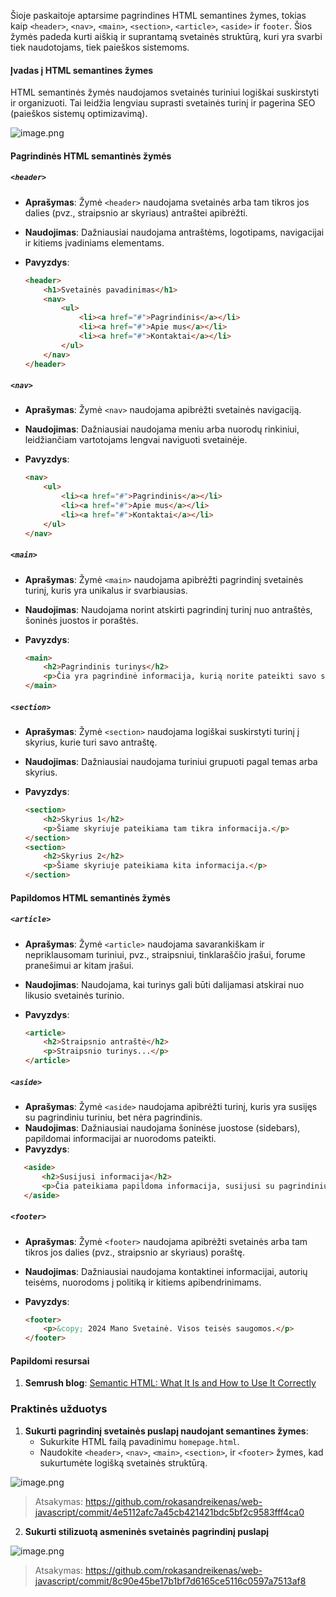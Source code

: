 Šioje paskaitoje aptarsime pagrindines HTML semantines žymes, tokias kaip `<header>`, `<nav>`, `<main>`, `<section>`, `<article>`, `<aside>`  ir `footer`. Šios žymės padeda kurti aiškią ir suprantamą svetainės struktūrą, kuri yra svarbi tiek naudotojams, tiek paieškos sistemoms.

#### Įvadas į HTML semantines žymes

HTML semantinės žymės naudojamos svetainės turiniui logiškai suskirstyti ir organizuoti. Tai leidžia lengviau suprasti svetainės turinį ir pagerina SEO (paieškos sistemų optimizavimą).

![image.png](https://i.postimg.cc/pVDk6VHc/image.png)

#### Pagrindinės HTML semantinės žymės

##### `<header>`

-   **Aprašymas**: Žymė `<header>` naudojama svetainės arba tam tikros jos dalies (pvz., straipsnio ar skyriaus) antraštei apibrėžti.
-   **Naudojimas**: Dažniausiai naudojama antraštėms, logotipams, navigacijai ir kitiems įvadiniams elementams.
-   **Pavyzdys**:
    
    ```html
    <header>
        <h1>Svetainės pavadinimas</h1>
        <nav>
            <ul>
                <li><a href="#">Pagrindinis</a></li>
                <li><a href="#">Apie mus</a></li>
                <li><a href="#">Kontaktai</a></li>
            </ul>
        </nav>
    </header>
    ```
    

##### `<nav>`

-   **Aprašymas**: Žymė `<nav>` naudojama apibrėžti svetainės navigaciją.
-   **Naudojimas**: Dažniausiai naudojama meniu arba nuorodų rinkiniui, leidžiančiam vartotojams lengvai naviguoti svetainėje.
-   **Pavyzdys**:
    
    ```html
    <nav>
        <ul>
            <li><a href="#">Pagrindinis</a></li>
            <li><a href="#">Apie mus</a></li>
            <li><a href="#">Kontaktai</a></li>
        </ul>
    </nav>
    ```
    

##### `<main>`

-   **Aprašymas**: Žymė `<main>` naudojama apibrėžti pagrindinį svetainės turinį, kuris yra unikalus ir svarbiausias.
-   **Naudojimas**: Naudojama norint atskirti pagrindinį turinį nuo antraštės, šoninės juostos ir poraštės.
-   **Pavyzdys**:
    
    ```html
    <main>
        <h2>Pagrindinis turinys</h2>
        <p>Čia yra pagrindinė informacija, kurią norite pateikti savo svetainės lankytojams.</p>
    </main>
    ``` 
    

##### `<section>`

-   **Aprašymas**: Žymė `<section>` naudojama logiškai suskirstyti turinį į skyrius, kurie turi savo antraštę.
-   **Naudojimas**: Dažniausiai naudojama turiniui grupuoti pagal temas arba skyrius.
-   **Pavyzdys**:
    
    ```html
    <section>
        <h2>Skyrius 1</h2>
        <p>Šiame skyriuje pateikiama tam tikra informacija.</p>
    </section>
    <section>
        <h2>Skyrius 2</h2>
        <p>Šiame skyriuje pateikiama kita informacija.</p>
    </section>
    ``` 
    

#### Papildomos HTML semantinės žymės

##### `<article>`

-   **Aprašymas**: Žymė `<article>` naudojama savarankiškam ir nepriklausomam turiniui, pvz., straipsniui, tinklaraščio įrašui, forume pranešimui ar kitam įrašui.
-   **Naudojimas**: Naudojama, kai turinys gali būti dalijamasi atskirai nuo likusio svetainės turinio.
-   **Pavyzdys**:
       
    ```html
    <article>
        <h2>Straipsnio antraštė</h2>
        <p>Straipsnio turinys...</p>
    </article>
    ``` 
    

##### `<aside>`

-   **Aprašymas**: Žymė `<aside>` naudojama apibrėžti turinį, kuris yra susijęs su pagrindiniu turiniu, bet nėra pagrindinis.
-   **Naudojimas**: Dažniausiai naudojama šoninėse juostose (sidebars), papildomai informacijai ar nuorodoms pateikti.
-   **Pavyzdys**:
    
 ```html    
	<aside>
        <h2>Susijusi informacija</h2>
        <p>Čia pateikiama papildoma informacija, susijusi su pagrindiniu turiniu.</p>
    </aside>
```    

##### `<footer>`

-   **Aprašymas**: Žymė `<footer>` naudojama apibrėžti svetainės arba tam tikros jos dalies (pvz., straipsnio ar skyriaus) poraštę.
-   **Naudojimas**: Dažniausiai naudojama kontaktinei informacijai, autorių teisėms, nuorodoms į politiką ir kitiems apibendrinimams.
-   **Pavyzdys**:
    
    ```html
    <footer>
        <p>&copy; 2024 Mano Svetainė. Visos teisės saugomos.</p>
    </footer>
    ``` 

   

   #### Papildomi resursai

1.  **Semrush blog**: [Semantic HTML: What It Is and How to Use It Correctly](https://www.semrush.com/blog/semantic-html5-guide/)

### Praktinės užduotys

1.  **Sukurti pagrindinį svetainės puslapį naudojant semantines žymes**:
    -   Sukurkite HTML failą pavadinimu `homepage.html`.
    -   Naudokite `<header>`, `<nav>`, `<main>`, `<section>`, ir `<footer>` žymes, kad sukurtumėte logišką svetainės struktūrą.

![image.png](https://i.postimg.cc/gjdyWRWS/image.png)

> Atsakymas: https://github.com/rokasandreikenas/web-javascript/commit/4e5112afc7a45cb421421bdc5bf2c9583fff4ca0

2.  **Sukurti stilizuotą asmeninės svetainės pagrindinį puslapį**

![image.png](https://i.postimg.cc/9fYFkqLF/image.png)

> Atsakymas: https://github.com/rokasandreikenas/web-javascript/commit/8c90e45be17b1bf7d6165ce5116c0597a7513af8
